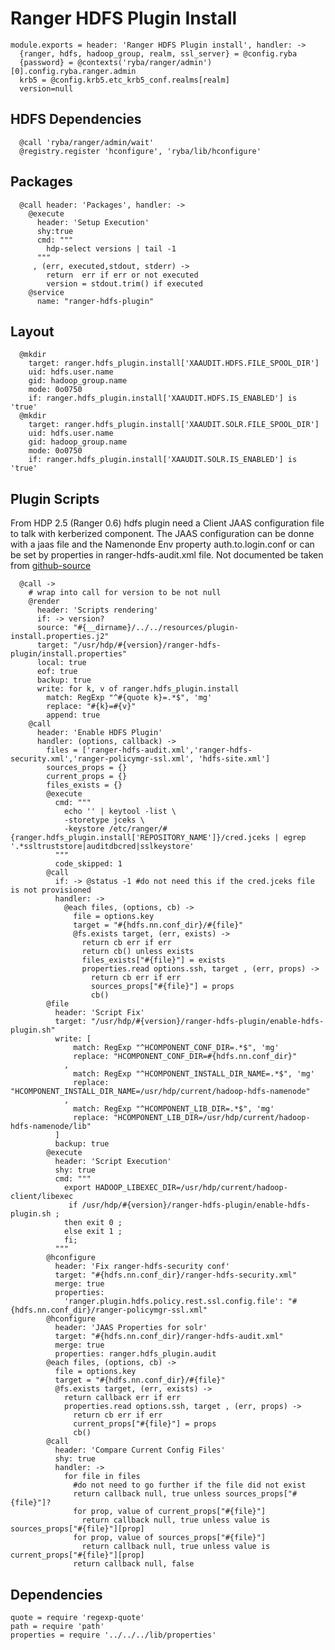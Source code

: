 # Ranger HDFS Plugin Install

    module.exports = header: 'Ranger HDFS Plugin install', handler: ->
      {ranger, hdfs, hadoop_group, realm, ssl_server} = @config.ryba
      {password} = @contexts('ryba/ranger/admin')[0].config.ryba.ranger.admin
      krb5 = @config.krb5.etc_krb5_conf.realms[realm]
      version=null

## HDFS Dependencies

      @call 'ryba/ranger/admin/wait'
      @registry.register 'hconfigure', 'ryba/lib/hconfigure'

## Packages

      @call header: 'Packages', handler: ->        
        @execute
          header: 'Setup Execution'
          shy:true
          cmd: """
            hdp-select versions | tail -1
          """
         , (err, executed,stdout, stderr) ->
            return  err if err or not executed
            version = stdout.trim() if executed
        @service
          name: "ranger-hdfs-plugin"

## Layout

      @mkdir
        target: ranger.hdfs_plugin.install['XAAUDIT.HDFS.FILE_SPOOL_DIR']
        uid: hdfs.user.name
        gid: hadoop_group.name
        mode: 0o0750
        if: ranger.hdfs_plugin.install['XAAUDIT.HDFS.IS_ENABLED'] is 'true'
      @mkdir
        target: ranger.hdfs_plugin.install['XAAUDIT.SOLR.FILE_SPOOL_DIR']
        uid: hdfs.user.name
        gid: hadoop_group.name
        mode: 0o0750
        if: ranger.hdfs_plugin.install['XAAUDIT.SOLR.IS_ENABLED'] is 'true'

## Plugin Scripts 
From HDP 2.5 (Ranger 0.6) hdfs plugin need a Client JAAS configuration file to
talk with kerberized component.
The JAAS configuration can be donne with a jaas file and the Namenonde Env property
auth.to.login.conf or can be set by properties in ranger-hdfs-audit.xml file.
Not documented be taken from [github-source][hdfs-plugin-source]

      @call ->
        # wrap into call for version to be not null
        @render
          header: 'Scripts rendering'
          if: -> version?
          source: "#{__dirname}/../../resources/plugin-install.properties.j2"
          target: "/usr/hdp/#{version}/ranger-hdfs-plugin/install.properties"
          local: true
          eof: true
          backup: true
          write: for k, v of ranger.hdfs_plugin.install
            match: RegExp "^#{quote k}=.*$", 'mg'
            replace: "#{k}=#{v}"
            append: true
        @call
          header: 'Enable HDFS Plugin'
          handler: (options, callback) ->
            files = ['ranger-hdfs-audit.xml','ranger-hdfs-security.xml','ranger-policymgr-ssl.xml', 'hdfs-site.xml']
            sources_props = {}
            current_props = {}
            files_exists = {}
            @execute
              cmd: """
                echo '' | keytool -list \
                -storetype jceks \
                -keystore /etc/ranger/#{ranger.hdfs_plugin.install['REPOSITORY_NAME']}/cred.jceks | egrep '.*ssltruststore|auditdbcred|sslkeystore'
              """
              code_skipped: 1 
            @call 
              if: -> @status -1 #do not need this if the cred.jceks file is not provisioned
              handler: ->
                @each files, (options, cb) ->
                  file = options.key
                  target = "#{hdfs.nn.conf_dir}/#{file}"
                  @fs.exists target, (err, exists) ->
                    return cb err if err
                    return cb() unless exists
                    files_exists["#{file}"] = exists
                    properties.read options.ssh, target , (err, props) ->
                      return cb err if err
                      sources_props["#{file}"] = props  
                      cb()   
            @file
              header: 'Script Fix'
              target: "/usr/hdp/#{version}/ranger-hdfs-plugin/enable-hdfs-plugin.sh"
              write: [
                  match: RegExp "^HCOMPONENT_CONF_DIR=.*$", 'mg'
                  replace: "HCOMPONENT_CONF_DIR=#{hdfs.nn.conf_dir}"
                ,   
                  match: RegExp "^HCOMPONENT_INSTALL_DIR_NAME=.*$", 'mg'
                  replace: "HCOMPONENT_INSTALL_DIR_NAME=/usr/hdp/current/hadoop-hdfs-namenode"
                ,
                  match: RegExp "^HCOMPONENT_LIB_DIR=.*$", 'mg'
                  replace: "HCOMPONENT_LIB_DIR=/usr/hdp/current/hadoop-hdfs-namenode/lib"
              ]
              backup: true
            @execute
              header: 'Script Execution'
              shy: true
              cmd: """
                export HADOOP_LIBEXEC_DIR=/usr/hdp/current/hadoop-client/libexec
                 if /usr/hdp/#{version}/ranger-hdfs-plugin/enable-hdfs-plugin.sh ;
                then exit 0 ;
                else exit 1 ;
                fi;
              """
            @hconfigure
              header: 'Fix ranger-hdfs-security conf'
              target: "#{hdfs.nn.conf_dir}/ranger-hdfs-security.xml"
              merge: true
              properties:
                'ranger.plugin.hdfs.policy.rest.ssl.config.file': "#{hdfs.nn.conf_dir}/ranger-policymgr-ssl.xml"
            @hconfigure
              header: 'JAAS Properties for solr'
              target: "#{hdfs.nn.conf_dir}/ranger-hdfs-audit.xml"
              merge: true
              properties: ranger.hdfs_plugin.audit
            @each files, (options, cb) ->
              file = options.key
              target = "#{hdfs.nn.conf_dir}/#{file}"
              @fs.exists target, (err, exists) ->
                return callback err if err
                properties.read options.ssh, target , (err, props) ->
                  return cb err if err
                  current_props["#{file}"] = props
                  cb()                
            @call
              header: 'Compare Current Config Files'
              shy: true
              handler: ->
                for file in files
                  #do not need to go further if the file did not exist
                  return callback null, true unless sources_props["#{file}"]?
                  for prop, value of current_props["#{file}"]
                    return callback null, true unless value is sources_props["#{file}"][prop]
                  for prop, value of sources_props["#{file}"]
                    return callback null, true unless value is current_props["#{file}"][prop]
                  return callback null, false

## Dependencies

    quote = require 'regexp-quote'
    path = require 'path'
    properties = require '../../../lib/properties'


[hdfs-plugin]:(https://docs.hortonworks.com/HDPDocuments/HDP2/HDP-2.4.0/bk_installing_manually_book/content/installing_ranger_plugins.html#installing_ranger_hdfs_plugin)
[hdfs-plugin-source]: https://github.com/apache/incubator-ranger/blob/ranger-0.6/agents-audit/src/main/java/org/apache/ranger/audit/utils/InMemoryJAASConfiguration.java
